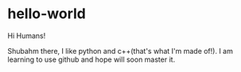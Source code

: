 # hello-world
Hi Humans!

Shubahm there, I like python and c++(that's what I'm made of!).
I  am learning to use github and hope will soon master it.
